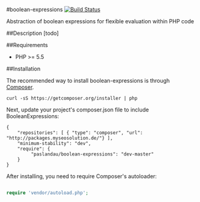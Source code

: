 #boolean-expressions
[![Build Status](https://travis-ci.org/paslandau/boolean-expressions.svg?branch=master)](https://travis-ci.org/paslandau/boolean-expressions)

Abstraction of boolean expressions for flexible evaluation within PHP code

##Description
[todo]

##Requirements

- PHP >= 5.5

##Installation

The recommended way to install boolean-expressions is through [Composer](http://getcomposer.org/).

    curl -sS https://getcomposer.org/installer | php

Next, update your project's composer.json file to include BooleanExpressions:

    {
        "repositories": [ { "type": "composer", "url": "http://packages.myseosolution.de/"} ],
        "minimum-stability": "dev",
        "require": {
             "paslandau/boolean-expressions": "dev-master"
        }
    }

After installing, you need to require Composer's autoloader:
```php

require 'vendor/autoload.php';
```